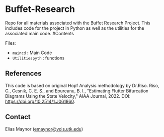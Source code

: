 # Buffet-Research
  Repo for all materials associated with the Buffet Research Project. This includes code for the project in Python as well as the utilities for the associated main code.
#Contents

Files:


  * `maincd` : Main Code
  * `Utilitiespyth` : functions

## References
  This code is based on original Hopf Analysis methodology by Dr.Riso.
  Riso, C., Cesnik, C. E. S., and Epureanu, B. I., "Estimating Flutter Bifurcation Diagrams Using the State Velocity," AIAA Journal, 2022. DOI: https://doi.org/10.2514/1.J061860. 

## Contact
  Elias Maynor (emaynor@vols.utk.edu)
